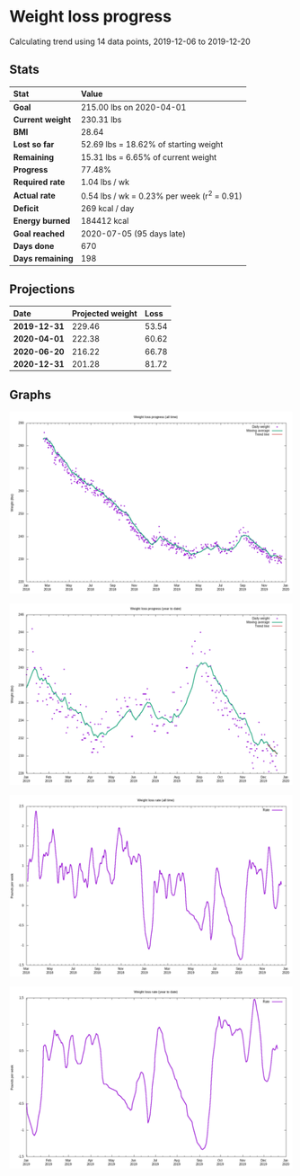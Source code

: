 # Weight loss progress

Calculating trend using 14 data points, 2019-12-06 to 2019-12-20

## Stats

Stat|Value
:-|:-
**Goal**|215.00 lbs on 2020-04-01
**Current weight**|230.31 lbs
**BMI**|28.64
**Lost so far**|52.69 lbs = 18.62% of starting weight
**Remaining**|15.31 lbs =  6.65% of current  weight
**Progress**|77.48%
**Required rate**|1.04 lbs / wk
**Actual rate**|0.54 lbs / wk = 0.23% per week  (r<sup>2</sup> = 0.91)
**Deficit**|269 kcal / day
**Energy burned**|184412 kcal
**Goal reached**|2020-07-05 (95 days late)
**Days done**|670
**Days remaining**|198

## Projections

Date|Projected weight|Loss
:-|:-|:-
**2019-12-31**|229.46|53.54
**2020-04-01**|222.38|60.62
**2020-06-20**|216.22|66.78
**2020-12-31**|201.28|81.72

## Graphs

![](weight-graph-alltime.png)

![](weight-graph-ytd.png)

![](rate-graph-alltime.png)

![](rate-graph-ytd.png)
